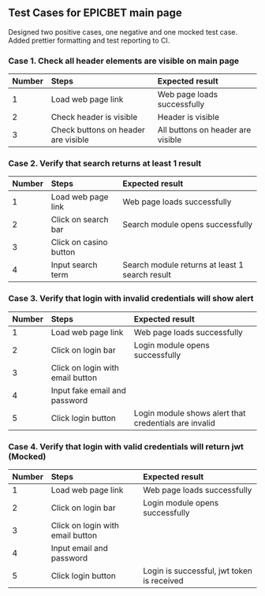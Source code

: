 ## Test Cases for EPICBET main page

Designed two positive cases, one negative and one mocked test case.
Added prettier formatting and test reporting to CI.

### Case 1. Check all header elements are visible on main page

| Number | Steps                                          | Expected result                   |
|:-------|:-----------------------------------------------|:----------------------------------|
| 1      | Load web page link                             | Web page loads successfully       |
| 2      | Check header is visible                        | Header is visible                 |
| 3      | Check buttons on header are visible            | All buttons on header are visible |

### Case 2. Verify that search returns at least 1 result

| Number | Steps                  | Expected result                                |
|:-------|:-----------------------|:-----------------------------------------------|
| 1      | Load web page link     | Web page loads successfully                    |
| 2      | Click on search bar    | Search module opens successfully               |
| 3      | Click on casino button |                                                |
| 4      | Input search term      | Search module returns at least 1 search result |

### Case 3. Verify that login with invalid credentials will show alert

| Number | Steps                            | Expected result                                       |
|:-------|:---------------------------------|:------------------------------------------------------|
| 1      | Load web page link               | Web page loads successfully                           |
| 2      | Click on login bar               | Login module opens successfully                       |
| 3      | Click on login with email button |                                                       |
| 4      | Input fake email and password    |                                                       |
| 5      | Click login button               | Login module shows alert that credentials are invalid |

### Case 4. Verify that login with valid credentials will return jwt (Mocked)

| Number | Steps                            | Expected result                            |
|:-------|:---------------------------------|:-------------------------------------------|
| 1      | Load web page link               | Web page loads successfully                |
| 2      | Click on login bar               | Login module opens successfully            |
| 3      | Click on login with email button |                                            |
| 4      | Input email and password         |                                            |
| 5      | Click login button               | Login is successful, jwt token is received |